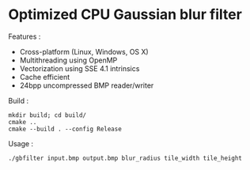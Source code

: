 Optimized CPU Gaussian blur filter
==================================

Features :
* Cross-platform (Linux, Windows, OS X)
* Multithreading using OpenMP
* Vectorization using SSE 4.1 intrinsics
* Cache efficient
* 24bpp uncompressed BMP reader/writer

Build :
```shell
mkdir build; cd build/
cmake ..
cmake --build . --config Release
```

Usage :
```shell
./gbfilter input.bmp output.bmp blur_radius tile_width tile_height
```
